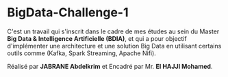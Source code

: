 # BigData-Challenge-1

C'est un travail qui s'inscrit dans le cadre de mes études au sein du Master **Big Data & Intelligence Artificielle (BDIA)**, et qui a pour objectif d'implémenter une architecture et une solution Big Data en utilisant certains outils comme (Kafka, Spark Streaming, Apache Nifi).

Réalisé par **JABRANE Abdelkrim** et
Encadré par Mr. **El HAJJI Mohamed**.
